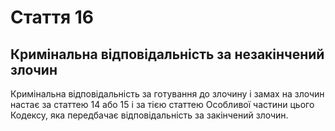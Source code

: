 Cтаття 16
====
Кримінальна відповідальність за незакінчений злочин
----
Кримінальна відповідальність за готування до злочину і замах на злочин настає за статтею 14 або 15 і за тією статтею Особливої частини цього Кодексу, яка передбачає відповідальність за закінчений злочин.
